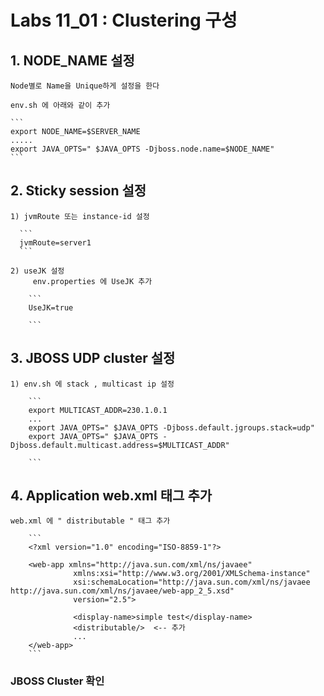 # Labs 11_01 : Clustering 구성 

## 1. NODE_NAME 설정
    Node별로 Name을 Unique하게 설정을 한다

    env.sh 에 아래와 같이 추가
    
    ```
    export NODE_NAME=$SERVER_NAME
    .....
    export JAVA_OPTS=" $JAVA_OPTS -Djboss.node.name=$NODE_NAME"
    ```
    
## 2. Sticky session 설정
    1) jvmRoute 또는 instance-id 설정
   
      ```
      jvmRoute=server1
      ```
      
    2) useJK 설정
         env.properties 에 UseJK 추가

        ```
        UseJK=true
        
        ```
        
## 3. JBOSS UDP cluster 설정 
    1) env.sh 에 stack , multicast ip 설정
   
        ```
        export MULTICAST_ADDR=230.1.0.1  
        ...
        export JAVA_OPTS=" $JAVA_OPTS -Djboss.default.jgroups.stack=udp"
        export JAVA_OPTS=" $JAVA_OPTS -Djboss.default.multicast.address=$MULTICAST_ADDR"
        
        ```
        
## 4. Application web.xml 태그 추가 
    web.xml 에 " distributable " 태그 추가

        ```
        <?xml version="1.0" encoding="ISO-8859-1"?>
  
        <web-app xmlns="http://java.sun.com/xml/ns/javaee"
                  xmlns:xsi="http://www.w3.org/2001/XMLSchema-instance"
                  xsi:schemaLocation="http://java.sun.com/xml/ns/javaee http://java.sun.com/xml/ns/javaee/web-app_2_5.xsd"
                  version="2.5">
                  
                  <display-name>simple test</display-name>
                  <distributable/>  <-- 추가 
                  ...
        </web-app>
        ```
        
### JBOSS Cluster 확인 


